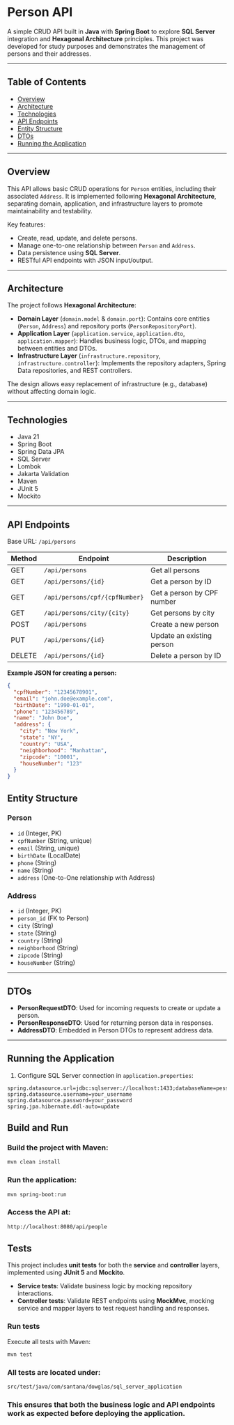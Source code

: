 # Person API

A simple CRUD API built in **Java** with **Spring Boot** to explore **SQL Server** integration and **Hexagonal Architecture** principles. This project was developed for study purposes and demonstrates the management of persons and their addresses.

---

## Table of Contents
- [Overview](#overview)
- [Architecture](#architecture)
- [Technologies](#technologies)
- [API Endpoints](#api-endpoints)
- [Entity Structure](#entity-structure)
- [DTOs](#dtos)
- [Running the Application](#running-the-application)

---

## Overview

This API allows basic CRUD operations for `Person` entities, including their associated `Address`. It is implemented following **Hexagonal Architecture**, separating domain, application, and infrastructure layers to promote maintainability and testability.

Key features:
- Create, read, update, and delete persons.
- Manage one-to-one relationship between `Person` and `Address`.
- Data persistence using **SQL Server**.
- RESTful API endpoints with JSON input/output.

---

## Architecture

The project follows **Hexagonal Architecture**:

- **Domain Layer** (`domain.model` & `domain.port`): Contains core entities (`Person`, `Address`) and repository ports (`PersonRepositoryPort`).
- **Application Layer** (`application.service`, `application.dto`, `application.mapper`): Handles business logic, DTOs, and mapping between entities and DTOs.
- **Infrastructure Layer** (`infrastructure.repository`, `infrastructure.controller`): Implements the repository adapters, Spring Data repositories, and REST controllers.

The design allows easy replacement of infrastructure (e.g., database) without affecting domain logic.

---

## Technologies

- Java 21
- Spring Boot
- Spring Data JPA
- SQL Server
- Lombok
- Jakarta Validation
- Maven
- JUnit 5
- Mockito

---

## API Endpoints

Base URL: `/api/persons`

| Method | Endpoint | Description |
|--------|----------|-------------|
| GET    | `/api/persons` | Get all persons |
| GET    | `/api/persons/{id}` | Get a person by ID |
| GET    | `/api/persons/cpf/{cpfNumber}` | Get a person by CPF number |
| GET    | `/api/persons/city/{city}` | Get persons by city |
| POST   | `/api/persons` | Create a new person |
| PUT    | `/api/persons/{id}` | Update an existing person |
| DELETE | `/api/persons/{id}` | Delete a person by ID |

**Example JSON for creating a person:**
```json
{
  "cpfNumber": "12345678901",
  "email": "john.doe@example.com",
  "birthDate": "1990-01-01",
  "phone": "123456789",
  "name": "John Doe",
  "address": {
    "city": "New York",
    "state": "NY",
    "country": "USA",
    "neighborhood": "Manhattan",
    "zipcode": "10001",
    "houseNumber": "123"
  }
}
```

## Entity Structure

### Person
- `id` (Integer, PK)
- `cpfNumber` (String, unique)
- `email` (String, unique)
- `birthDate` (LocalDate)
- `phone` (String)
- `name` (String)
- `address` (One-to-One relationship with Address)

### Address
- `id` (Integer, PK)
- `person_id` (FK to Person)
- `city` (String)
- `state` (String)
- `country` (String)
- `neighborhood` (String)
- `zipcode` (String)
- `houseNumber` (String)

---

## DTOs

- **PersonRequestDTO**: Used for incoming requests to create or update a person.  
- **PersonResponseDTO**: Used for returning person data in responses.  
- **AddressDTO**: Embedded in Person DTOs to represent address data.  

---

## Running the Application

1. Configure SQL Server connection in `application.properties`:
```properties
spring.datasource.url=jdbc:sqlserver://localhost:1433;databaseName=pessoa
spring.datasource.username=your_username
spring.datasource.password=your_password
spring.jpa.hibernate.ddl-auto=update
```

## Build and Run

### Build the project with Maven:
```bash
mvn clean install
```

### Run the application:
```bash
mvn spring-boot:run
```

### Access the API at:
```bash
http://localhost:8080/api/people
```

## Tests

This project includes **unit tests** for both the **service** and **controller** layers, implemented using **JUnit 5** and **Mockito**.

- **Service tests**: Validate business logic by mocking repository interactions.
- **Controller tests**: Validate REST endpoints using **MockMvc**, mocking service and mapper layers to test request handling and responses.

### Run tests

Execute all tests with Maven:

```bash
mvn test
```
### All tests are located under:

```bash
src/test/java/com/santana/dowglas/sql_server_application
```

### This ensures that both the business logic and API endpoints work as expected before deploying the application.